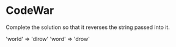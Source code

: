 # CodeWar

Complete the solution so that it reverses the string passed into it.

'world'  =>  'dlrow'
'word'   =>  'drow'